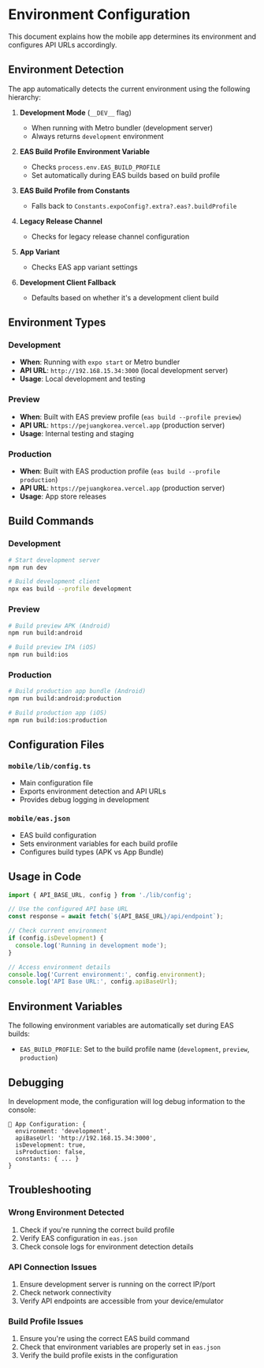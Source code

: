 # Environment Configuration

This document explains how the mobile app determines its environment and configures API URLs accordingly.

## Environment Detection

The app automatically detects the current environment using the following hierarchy:

1. **Development Mode** (`__DEV__` flag)
   - When running with Metro bundler (development server)
   - Always returns `development` environment

2. **EAS Build Profile Environment Variable**
   - Checks `process.env.EAS_BUILD_PROFILE`
   - Set automatically during EAS builds based on build profile

3. **EAS Build Profile from Constants**
   - Falls back to `Constants.expoConfig?.extra?.eas?.buildProfile`

4. **Legacy Release Channel**
   - Checks for legacy release channel configuration

5. **App Variant**
   - Checks EAS app variant settings

6. **Development Client Fallback**
   - Defaults based on whether it's a development client build

## Environment Types

### Development
- **When**: Running with `expo start` or Metro bundler
- **API URL**: `http://192.168.15.34:3000` (local development server)
- **Usage**: Local development and testing

### Preview
- **When**: Built with EAS preview profile (`eas build --profile preview`)
- **API URL**: `https://pejuangkorea.vercel.app` (production server)
- **Usage**: Internal testing and staging

### Production
- **When**: Built with EAS production profile (`eas build --profile production`)
- **API URL**: `https://pejuangkorea.vercel.app` (production server)
- **Usage**: App store releases

## Build Commands

### Development
```bash
# Start development server
npm run dev

# Build development client
npx eas build --profile development
```

### Preview
```bash
# Build preview APK (Android)
npm run build:android

# Build preview IPA (iOS)
npm run build:ios
```

### Production
```bash
# Build production app bundle (Android)
npm run build:android:production

# Build production app (iOS)
npm run build:ios:production
```

## Configuration Files

### `mobile/lib/config.ts`
- Main configuration file
- Exports environment detection and API URLs
- Provides debug logging in development

### `mobile/eas.json`
- EAS build configuration
- Sets environment variables for each build profile
- Configures build types (APK vs App Bundle)

## Usage in Code

```typescript
import { API_BASE_URL, config } from './lib/config';

// Use the configured API base URL
const response = await fetch(`${API_BASE_URL}/api/endpoint`);

// Check current environment
if (config.isDevelopment) {
  console.log('Running in development mode');
}

// Access environment details
console.log('Current environment:', config.environment);
console.log('API Base URL:', config.apiBaseUrl);
```

## Environment Variables

The following environment variables are automatically set during EAS builds:

- `EAS_BUILD_PROFILE`: Set to the build profile name (`development`, `preview`, `production`)

## Debugging

In development mode, the configuration will log debug information to the console:

```
🔧 App Configuration: {
  environment: 'development',
  apiBaseUrl: 'http://192.168.15.34:3000',
  isDevelopment: true,
  isProduction: false,
  constants: { ... }
}
```

## Troubleshooting

### Wrong Environment Detected
1. Check if you're running the correct build profile
2. Verify EAS configuration in `eas.json`
3. Check console logs for environment detection details

### API Connection Issues
1. Ensure development server is running on the correct IP/port
2. Check network connectivity
3. Verify API endpoints are accessible from your device/emulator

### Build Profile Issues
1. Ensure you're using the correct EAS build command
2. Check that environment variables are properly set in `eas.json`
3. Verify the build profile exists in the configuration
